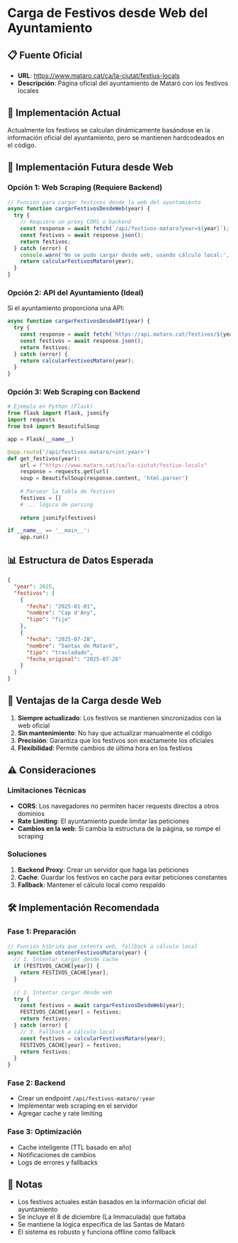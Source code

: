 # Carga de Festivos desde Web del Ayuntamiento

## 📋 Fuente Oficial
- **URL**: https://www.mataro.cat/ca/la-ciutat/festius-locals
- **Descripción**: Página oficial del ayuntamiento de Mataró con los festivos locales

## 🔧 Implementación Actual

Actualmente los festivos se calculan dinámicamente basándose en la información oficial del ayuntamiento, pero se mantienen hardcodeados en el código.

## 🚀 Implementación Futura desde Web

### Opción 1: Web Scraping (Requiere Backend)

```javascript
// Función para cargar festivos desde la web del ayuntamiento
async function cargarFestivosDesdeWeb(year) {
  try {
    // Requiere un proxy CORS o backend
    const response = await fetch(`/api/festivos-mataro?year=${year}`);
    const festivos = await response.json();
    return festivos;
  } catch (error) {
    console.warn('No se pudo cargar desde web, usando cálculo local:', error);
    return calcularFestivosMataro(year);
  }
}
```

### Opción 2: API del Ayuntamiento (Ideal)

Si el ayuntamiento proporciona una API:
```javascript
async function cargarFestivosDesdeAPI(year) {
  try {
    const response = await fetch(`https://api.mataro.cat/festivos/${year}`);
    const festivos = await response.json();
    return festivos;
  } catch (error) {
    return calcularFestivosMataro(year);
  }
}
```

### Opción 3: Web Scraping con Backend

```python
# Ejemplo en Python (Flask)
from flask import Flask, jsonify
import requests
from bs4 import BeautifulSoup

app = Flask(__name__)

@app.route('/api/festivos-mataro/<int:year>')
def get_festivos(year):
    url = f"https://www.mataro.cat/ca/la-ciutat/festius-locals"
    response = requests.get(url)
    soup = BeautifulSoup(response.content, 'html.parser')
    
    # Parsear la tabla de festivos
    festivos = []
    # ... lógica de parsing
    
    return jsonify(festivos)

if __name__ == '__main__':
    app.run()
```

## 📊 Estructura de Datos Esperada

```json
{
  "year": 2025,
  "festivos": [
    {
      "fecha": "2025-01-01",
      "nombre": "Cap d'Any",
      "tipo": "fijo"
    },
    {
      "fecha": "2025-07-28",
      "nombre": "Santas de Mataró",
      "tipo": "trasladado",
      "fecha_original": "2025-07-26"
    }
  ]
}
```

## 🔄 Ventajas de la Carga desde Web

1. **Siempre actualizado**: Los festivos se mantienen sincronizados con la web oficial
2. **Sin mantenimiento**: No hay que actualizar manualmente el código
3. **Precisión**: Garantiza que los festivos son exactamente los oficiales
4. **Flexibilidad**: Permite cambios de última hora en los festivos

## ⚠️ Consideraciones

### Limitaciones Técnicas
- **CORS**: Los navegadores no permiten hacer requests directos a otros dominios
- **Rate Limiting**: El ayuntamiento puede limitar las peticiones
- **Cambios en la web**: Si cambia la estructura de la página, se rompe el scraping

### Soluciones
1. **Backend Proxy**: Crear un servidor que haga las peticiones
2. **Cache**: Guardar los festivos en cache para evitar peticiones constantes
3. **Fallback**: Mantener el cálculo local como respaldo

## 🛠️ Implementación Recomendada

### Fase 1: Preparación
```javascript
// Función híbrida que intenta web, fallback a cálculo local
async function obtenerFestivosMataro(year) {
  // 1. Intentar cargar desde cache
  if (FESTIVOS_CACHE[year]) {
    return FESTIVOS_CACHE[year];
  }
  
  // 2. Intentar cargar desde web
  try {
    const festivos = await cargarFestivosDesdeWeb(year);
    FESTIVOS_CACHE[year] = festivos;
    return festivos;
  } catch (error) {
    // 3. Fallback a cálculo local
    const festivos = calcularFestivosMataro(year);
    FESTIVOS_CACHE[year] = festivos;
    return festivos;
  }
}
```

### Fase 2: Backend
- Crear un endpoint `/api/festivos-mataro/:year`
- Implementar web scraping en el servidor
- Agregar cache y rate limiting

### Fase 3: Optimización
- Cache inteligente (TTL basado en año)
- Notificaciones de cambios
- Logs de errores y fallbacks

## 📝 Notas

- Los festivos actuales están basados en la información oficial del ayuntamiento
- Se incluye el 8 de diciembre (La Immaculada) que faltaba
- Se mantiene la lógica específica de las Santas de Mataró
- El sistema es robusto y funciona offline como fallback 